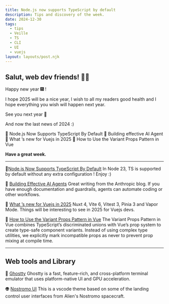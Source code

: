 ```yaml
---
title: Node.js now supports TypeScript by default
description: Tips and discovery of the week.
date: 2024-12-30
tags:
  - tips
  - Veille
  - TS
  - CLI
  - UI
  - vuejs
layout: layouts/post.njk
---
```


## Salut, web dev friends! 🧑‍💻

Happy new year 🎆 !

I hope 2025 will be a nice year, I wish to all my readers good health and I hope everything you wish will happen next year.

See you next year 🎉

And now the last news of 2024 :)

🚀 Node.js Now Supports TypeScript By Default
🤖 Building effective AI Agent
🔭 What ’s new for Vuejs in 2025
📗 How to Use the Variant Props Pattern in Vue

**Have a great week.**

___

🚀[Node.js Now Supports TypeScript By Default](https://www.totaltypescript.com/typescript-is-coming-to-node-23)
In Node 23, TS is supported by default without any extra configuration ! Enjoy :)

🤖 [Building Effective AI Agents](https://www.anthropic.com/research/building-effective-agents)
Great writing from the Anthropic blog.
If you have enough documentation and guardrails, agents can automate coding or other workflows.

🔭 [What ’s new for Vuejs in 2025](https://www.vuemastery.com/blog/whats-next-for-vue-in-2025/)
Nuxt 4, Vite 6, Vitest 3, Pinia 3 and Vapor Mode. Things will be interesting to see in 2025 for Vuejs devs.

📗 [How to Use the Variant Props Pattern in Vue](https://alexop.dev/posts/vue-typescript-variant-props-type-safe-props/)
The Variant Props Pattern in Vue combines TypeScript’s discriminated unions with Vue’s prop system to create type-safe component variants. Instead of using complex type utilities, we explicitly mark incompatible props as never to prevent prop mixing at compile time.

___

## Web tools and Library

👻 [Ghostty](https://ghostty.org/)
Ghostty is a fast, feature-rich, and cross-platform terminal emulator that uses platform-native UI and GPU acceleration.


👽 [Nostromo UI](https://marketplace.visualstudio.com/items?itemName=thomasgodden.nostromo-ui)
This is a vscode theme based on some of the landing control user interfaces from Alien's Nostromo spacecraft.